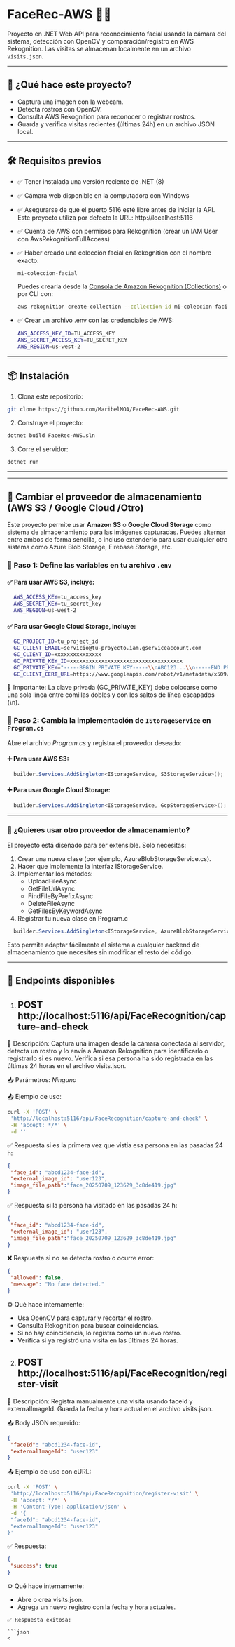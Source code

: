 # FaceRec-AWS 👤📸

Proyecto en .NET Web API para reconocimiento facial usando la cámara del sistema, detección con OpenCV y comparación/registro en AWS Rekognition. Las visitas se almacenan localmente en un archivo `visits.json`.

---

## 🚀 ¿Qué hace este proyecto?

- Captura una imagen con la webcam.
- Detecta rostros con OpenCV.
- Consulta AWS Rekognition para reconocer o registrar rostros.
- Guarda y verifica visitas recientes (últimas 24h) en un archivo JSON local.

---

## 🛠 Requisitos previos

- ✅ Tener instalada una versión reciente de .NET (8)
- ✅ Cámara web disponible en la computadora con Windows
- ✅ Asegurarse de que el puerto 5116 esté libre antes de iniciar la API. Este proyecto utiliza por defecto la URL: http://localhost:5116
- ✅ Cuenta de AWS con permisos para Rekognition (crear un IAM User con AwsRekognitionFullAccess)
- ✅ Haber creado una colección facial en Rekognition con el nombre exacto:

  ```bash
  mi-coleccion-facial
  ```
  
  Puedes crearla desde la [Consola de Amazon Rekognition (Collections)](https://console.aws.amazon.com/rekognition/home#/collections) o por CLI con:
  
  ```bash
  aws rekognition create-collection --collection-id mi-coleccion-facial
  ```
- ✅  Crear un archivo .env con las credenciales de AWS:

  ```bash
  AWS_ACCESS_KEY_ID=TU_ACCESS_KEY
  AWS_SECRET_ACCESS_KEY=TU_SECRET_KEY
  AWS_REGION=us-west-2
  ```
---

## 📦 Instalación

1. Clona este repositorio:
  ```bash
  git clone https://github.com/MaribelMOA/FaceRec-AWS.git

  ```
2. Construye el proyecto:
  ```bash
dotnet build FaceRec-AWS.sln
  ```
3. Corre el servidor:

 ```bash
dotnet run
  ```
---

---

## 🔄 Cambiar el proveedor de almacenamiento (AWS S3 / Google Cloud /Otro)

Este proyecto permite usar **Amazon S3** o **Google Cloud Storage** como sistema de almacenamiento para las imágenes capturadas.  Puedes alternar entre ambos de forma sencilla, o incluso extenderlo para usar cualquier otro sistema como Azure Blob Storage, Firebase Storage, etc.

### 🔧 Paso 1: Define las variables en tu archivo `.env`

#### ✅ Para usar **AWS S3**, incluye:

```bash
  AWS_ACCESS_KEY=tu_access_key
  AWS_SECRET_KEY=tu_secret_key
  AWS_REGION=us-west-2
```
#### ✅ Para usar **Google Cloud Storage**, incluye:

```bash
  GC_PROJECT_ID=tu_project_id
  GC_CLIENT_EMAIL=servicio@tu-proyecto.iam.gserviceaccount.com
  GC_CLIENT_ID=xxxxxxxxxxxxxxx
  GC_PRIVATE_KEY_ID=xxxxxxxxxxxxxxxxxxxxxxxxxxxxxxxxxxxx
  GC_PRIVATE_KEY="-----BEGIN PRIVATE KEY-----\\nABC123...\\n-----END PRIVATE KEY-----\\n"
  GC_CLIENT_CERT_URL=https://www.googleapis.com/robot/v1/metadata/x509/...

```

🔐 Importante: La clave privada (GC_PRIVATE_KEY) debe colocarse como una sola línea entre comillas dobles y con los saltos de línea escapados (\\n).

### 🧩 Paso 2: Cambia la implementación de  `IStorageService` en `Program.cs`
Abre el archivo *Program.cs* y registra el proveedor deseado:

#### ➕ Para usar **AWS S3**:

```csharp
  builder.Services.AddSingleton<IStorageService, S3StorageService>();
```
#### ➕ Para usar **Google Cloud Storage**:

```csharp
  builder.Services.AddSingleton<IStorageService, GcpStorageService>();
```
---
### 🧱 ¿Quieres usar otro proveedor de almacenamiento?
El proyecto está diseñado para ser extensible. Solo necesitas:

1. Crear una nueva clase (por ejemplo, AzureBlobStorageService.cs).
2. Hacer que implemente la interfaz IStorageService.
3. Implementar los métodos:
      - UploadFileAsync
      - GetFileUrlAsync
      - FindFileByPrefixAsync
      - DeleteFileAsync
      - GetFilesByKeywordAsync
4. Registrar tu nueva clase en Program.c


```csharp
  builder.Services.AddSingleton<IStorageService, AzureBlobStorageService>();

```
Esto permite adaptar fácilmente el sistema a cualquier backend de almacenamiento que necesites sin modificar el resto del código.

---
## 📌 Endpoints disponibles

1. ## POST http://localhost:5116/api/FaceRecognition/capture-and-check
📸 Descripción:
Captura una imagen desde la cámara conectada al servidor, detecta un rostro y lo envía a Amazon Rekognition para identificarlo o registrarlo si es nuevo.
Verifica si esa persona ha sido registrada en las últimas 24 horas en el archivo visits.json.

📥 Parámetros:
*Ninguno*

📤 Ejemplo de uso:

 ```bash
curl -X 'POST' \
  'http://localhost:5116/api/FaceRecognition/capture-and-check' \
  -H 'accept: */*' \
  -d ''
```
✅ Respuesta si es la primera vez que vistia esa persona en las pasadas 24 h:

 ```json
{
  "face_id": "abcd1234-face-id",
  "external_image_id": "user123",
  "image_file_path":"face_20250709_123629_3c8de419.jpg"
}
```
✅ Respuesta si la persona ha visitado en las pasadas 24 h:

 ```json
{
  "face_id": "abcd1234-face-id",
  "external_image_id": "user123",
  "image_file_path":"face_20250709_123629_3c8de419.jpg"
}
```
❌ Respuesta si no se detecta rostro o ocurre error:

 ```json
{
  "allowed": false,
  "message": "No face detected."
}
```
⚙️ Qué hace internamente:
- Usa OpenCV para capturar y recortar el rostro.
- Consulta Rekognition para buscar coincidencias.
- Si no hay coincidencia, lo registra como un nuevo rostro.
- Verifica si ya registró una visita en las últimas 24 horas.

2. ## POST http://localhost:5116/api/FaceRecognition/register-visit
📝 Descripción:
Registra manualmente una visita usando faceId y externalImageId.
Guarda la fecha y hora actual en el archivo visits.json.

📥 Body JSON requerido:

 ```json
{
  "faceId": "abcd1234-face-id",
  "externalImageId": "user123"
}
```
📤 Ejemplo de uso con cURL:

 ```bash
curl -X 'POST' \
  'http://localhost:5116/api/FaceRecognition/register-visit' \
  -H 'accept: */*' \
  -H 'Content-Type: application/json' \
  -d '{
  "faceId": "abcd1234-face-id",
  "externalImageId": "user123"
}'
 ```
✅ Respuesta:

 ```json
{
  "success": true
}
 ```
⚙️ Qué hace internamente:
- Abre o crea visits.json.
- Agrega un nuevo registro con la fecha y hora actuales.

 ```
✅ Respuesta exitosa:

 ```json
<